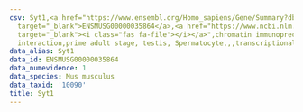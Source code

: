 ```yaml
---
csv: Syt1,<a href="https://www.ensembl.org/Homo_sapiens/Gene/Summary?db=core;g=ENSMUSG00000035864"
  target="_blank">ENSMUSG00000035864</a>,<a href="https://www.ncbi.nlm.nih.gov/pubmed/25450459"
  target="_blank"><i class="fas fa-file"></i></a>",chromatin immunoprecipitation assay,direct
  interaction,prime adult stage, testis, Spermatocyte,,,transcriptional regulation,
data_alias: Syt1
data_id: ENSMUSG00000035864
data_numevidence: 1
data_species: Mus musculus
data_taxid: '10090'
title: Syt1
---
```

